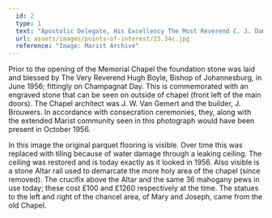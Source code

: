 ```yaml
---
  id: 2
  type: 1
  text: "Apostolic Delegate, His Excellency The Most Reverend C. J. Damiano, officiating Pontifical High Mass at the consecration of the Memorial Chapel in October 1956."
  url: assets/images/points-of-interest/23.34c.jpg
  reference: "Image: Marist Archive"
---
```

Prior to the opening of the Memorial Chapel the foundation stone was laid and blessed by The Very Reverend Hugh Boyle, Bishop of Johannesburg, in June 1956; fittingly on Champagnat Day. This is commemorated with an engraved stone that can be seen on outside of chapel (front left of the main doors). The Chapel architect was J. W. Van Gemert and the builder, J. Brouwers. In accordance with consecration ceremonies, they, along with the extended Marist community seen in this photograph would have been present in October 1956.  

In this image the original parquet flooring is visible. Over time this was replaced with tiling because of water damage through a leaking ceiling. The ceiling was restored and is today exactly as it looked in 1956. Also visible is a stone Altar rail used to demarcate the more holy area of the chapel (since removed). The crucifix above the Altar and the same 36 mahogany pews in use today; these cost £100 and £1260 respectively at the time. The statues to the left and right of the chancel area, of Mary and Joseph, came from the old Chapel.
